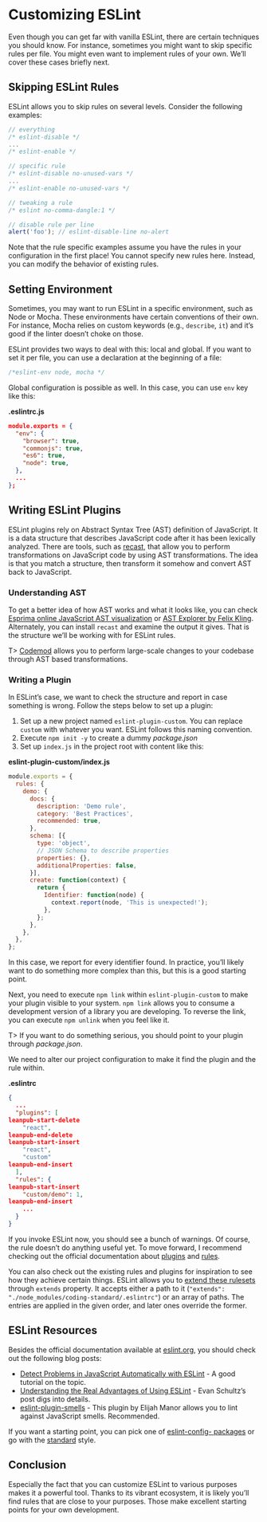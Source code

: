 # Customizing ESLint

Even though you can get far with vanilla ESLint, there are certain techniques you should know. For instance, sometimes you might want to skip specific rules per file. You might even want to implement rules of your own. We’ll cover these cases briefly next.

## Skipping ESLint Rules

ESLint allows you to skip rules on several levels. Consider the following examples:

```javascript
// everything
/* eslint-disable */
...
/* eslint-enable */
```

```javascript
// specific rule
/* eslint-disable no-unused-vars */
...
/* eslint-enable no-unused-vars */
```

```javascript
// tweaking a rule
/* eslint no-comma-dangle:1 */
```

```javascript
// disable rule per line
alert('foo'); // eslint-disable-line no-alert
```

Note that the rule specific examples assume you have the rules in your configuration in the first place! You cannot specify new rules here. Instead, you can modify the behavior of existing rules.

## Setting Environment

Sometimes, you may want to run ESLint in a specific environment, such as Node or Mocha. These environments have certain conventions of their own. For instance, Mocha relies on custom keywords (e.g., `describe`, `it`) and it’s good if the linter doesn’t choke on those.

ESLint provides two ways to deal with this: local and global. If you want to set it per file, you can use a declaration at the beginning of a file:

```javascript
/*eslint-env node, mocha */
```

Global configuration is possible as well. In this case, you can use `env` key like this:

**.eslintrc.js**

```json
module.exports = {
  "env": {
    "browser": true,
    "commonjs": true,
    "es6": true,
    "node": true,
  },
  ...
};
```

## Writing ESLint Plugins

ESLint plugins rely on Abstract Syntax Tree (AST) definition of JavaScript. It is a data structure that describes JavaScript code after it has been lexically analyzed. There are tools, such as [recast](https://github.com/benjamn/recast), that allow you to perform transformations on JavaScript code by using AST transformations. The idea is that you match a structure, then transform it somehow and convert AST back to JavaScript.

### Understanding AST

To get a better idea of how AST works and what it looks like, you can check [Esprima online JavaScript AST visualization](http://esprima.org/demo/parse.html) or [AST Explorer by Felix Kling](http://astexplorer.net/). Alternately, you can install `recast` and examine the output it gives. That is the structure we’ll be working with for ESLint rules.

T> [Codemod](https://github.com/facebook/codemod) allows you to perform large-scale changes to your codebase through AST based transformations.

### Writing a Plugin

In ESLint’s case, we want to check the structure and report in case something is wrong. Follow the steps below to set up a plugin:

1. Set up a new project named `eslint-plugin-custom`. You can replace `custom` with whatever you want. ESLint follows this naming convention.
2. Execute `npm init -y` to create a dummy *package.json*
3. Set up `index.js` in the project root with content like this:

**eslint-plugin-custom/index.js**

```javascript
module.exports = {
  rules: {
    demo: {
      docs: {
        description: 'Demo rule',
        category: 'Best Practices',
        recommended: true,
      },
      schema: [{
        type: 'object',
        // JSON Schema to describe properties
        properties: {},
        additionalProperties: false,
      }],
      create: function(context) {
        return {
          Identifier: function(node) {
            context.report(node, 'This is unexpected!');
          },
        };
      },
    },
  },
};
```

In this case, we report for every identifier found. In practice, you’ll likely want to do something more complex than this, but this is a good starting point.

Next, you need to execute `npm link` within `eslint-plugin-custom` to make your plugin visible to your system. `npm link` allows you to consume a development version of a library you are developing. To reverse the link, you can execute `npm unlink` when you feel like it.

T> If you want to do something serious, you should point to your plugin through *package.json*.

We need to alter our project configuration to make it find the plugin and the rule within.

**.eslintrc**

```json
{
  ...
  "plugins": [
leanpub-start-delete
    "react",
leanpub-end-delete
leanpub-start-insert
    "react",
    "custom"
leanpub-end-insert
  ],
  "rules": {
leanpub-start-insert
    "custom/demo": 1,
leanpub-end-insert
    ...
  }
}
```

If you invoke ESLint now, you should see a bunch of warnings. Of course, the rule doesn’t do anything useful yet. To move forward, I recommend checking out the official documentation about [plugins](http://eslint.org/docs/developer-guide/working-with-plugins.html) and [rules](http://eslint.org/docs/developer-guide/working-with-rules.html).

You can also check out the existing rules and plugins for inspiration to see how they achieve certain things. ESLint allows you to [extend these rulesets](http://eslint.org/docs/user-guide/configuring.html#extending-configuration-files) through `extends` property. It accepts either a path to it (`"extends": "./node_modules/coding-standard/.eslintrc"`) or an array of paths. The entries are applied in the given order, and later ones override the former.

## ESLint Resources

Besides the official documentation available at [eslint.org](http://eslint.org/), you should check out the following blog posts:

* [Detect Problems in JavaScript Automatically with ESLint](http://davidwalsh.name/eslint) - A good tutorial on the topic.
* [Understanding the Real Advantages of Using ESLint](http://rangle.io/blog/understanding-the-real-advantages-of-using-eslint/) - Evan Schultz’s post digs into details.
* [eslint-plugin-smells](https://www.npmjs.com/package/eslint-plugin-smells) - This plugin by Elijah Manor allows you to lint against JavaScript smells. Recommended.

If you want a starting point, you can pick one of [eslint-config- packages](https://www.npmjs.com/search?q=eslint-config) or go with the [standard](https://www.npmjs.com/package/standard) style.

## Conclusion

Especially the fact that you can customize ESLint to various purposes makes it a powerful tool. Thanks to its vibrant ecosystem, it is likely you’ll find rules that are close to your purposes. Those make excellent starting points for your own development.
